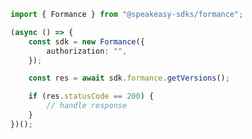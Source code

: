 <!-- Start SDK Example Usage -->


```typescript
import { Formance } from "@speakeasy-sdks/formance";

(async () => {
    const sdk = new Formance({
        authorization: "",
    });

    const res = await sdk.formance.getVersions();

    if (res.statusCode == 200) {
        // handle response
    }
})();

```
<!-- End SDK Example Usage -->